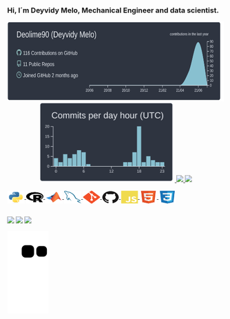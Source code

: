 ### Hi, I´m Deyvidy Melo, Mechanical Engineer and data scientist.
  
 
<div align="center">
 <a href="https://github.com/Deolime90">
 <img height="185em" src="https://raw.githubusercontent.com/Deolime90/Deolime90/main/profile-summary-card-output/nord_dark/0-profile-details.svg"/>
 <img height="185em" src="https://raw.githubusercontent.com/Deolime90/Deolime90/main/profile-summary-card-output/nord_dark/4-productive-time.svg"/>
 <img height="190em" src="https://github-readme-stats.vercel.app/api/?username=Deolime90&show_icons=true&theme=dark&include_all_commits=true&count_private=true"/>
 <img height="190em" src="https://github-readme-stats.vercel.app/api/top-langs/?username=Deolime90&layout=compact&theme=dark&hide_border=False"/>
   
<!-- 
<img height="190em"lt="Deyvidy-gif" src="https://media.giphy.com/media/euuaA2cwLEUuI/giphy.gif"><br>
-->

</div>

  
  <div style="display: inline_block"><br>
  <img align="center" alt="deolime-Python" height="30" width="40" src="https://raw.githubusercontent.com/devicons/devicon/master/icons/python/python-original.svg">
  <img align="center" alt="deolime-r" height="30" width="40" src="https://github.com/devicons/devicon/blob/master/icons/r/r-plain.svg">
  <img align="center" alt="deolime-matlab" height="30" width="40" src="https://github.com/devicons/devicon/blob/master/icons/matlab/matlab-original.svg">
  <img align="center" alt="deolime-sql" height="30" width="40" src="https://github.com/devicons/devicon/blob/master/icons/mysql/mysql-original.svg">
  <img align="center" alt="deolime-git" height="30" width="40" src="https://github.com/devicons/devicon/blob/master/icons/git/git-original.svg">
  <img align="center" alt="deolime-github" height="30" width="40" src="https://github.com/devicons/devicon/blob/master/icons/github/github-original.svg">
  <img align="center" alt="deolime-Js" height="30" width="40" src="https://raw.githubusercontent.com/devicons/devicon/master/icons/javascript/javascript-plain.svg">
  <img align="center" alt="deolime-HTML" height="30" width="40" src="https://raw.githubusercontent.com/devicons/devicon/master/icons/html5/html5-original.svg">
  <img align="center" alt="deolime-CSS" height="30" width="40" src="https://raw.githubusercontent.com/devicons/devicon/master/icons/css3/css3-original.svg">

  </div>
  
##
 
<div> 
  <a href="https://instagram.com/Deolime90" target="_blank">
   <img src="https://img.shields.io/badge/-Instagram-%23E4405F?style=for-the-badge&logo=instagram&logoColor=white" target="_blank"></a>
  <a href = "mailto: deyvidyoliveiramelo@gmail.com">
   <img src="https://img.shields.io/badge/-Gmail-%23333?style=for-the-badge&logo=gmail&logoColor=white" target="_blank"></a>
  <a href="https://www.linkedin.com/in/deyvidy" target="_blank">
   <img src="https://img.shields.io/badge/-LinkedIn-%230077B5?style=for-the-badge&logo=linkedin&logoColor=white" target="_blank"></a> 
 
  ![Snake animation](https://github.com/Deolime90/Deolime90/blob/output/github-contribution-grid-snake.svg)
 
</div>
